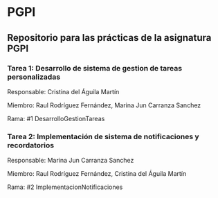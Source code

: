 # PGPI

## Repositorio para las prácticas de la asignatura PGPI

### Tarea 1: Desarrollo de sistema de gestion de tareas personalizadas

Responsable: Cristina del Águila Martín

Miembro: Raul Rodríguez Fernández, Marina Jun Carranza Sanchez

Rama: #1 DesarrolloGestionTareas

### Tarea 2: Implementación de sistema de notificaciones y recordatorios

Responsable: Marina Jun Carranza Sanchez

Miembro: Raul Rodríguez Fernández, Cristina del Águila Martín

Rama: #2 ImplementacionNotificaciones
